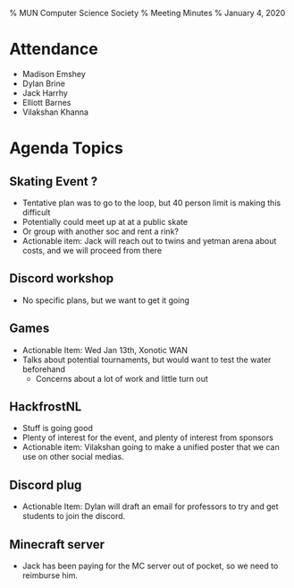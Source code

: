 % MUN Computer Science Society
% Meeting Minutes
% January 4, 2020

# Attendance

* Madison Emshey
* Dylan Brine
* Jack Harrhy
* Elliott Barnes
* Vilakshan Khanna

# Agenda Topics


## Skating Event ?
- Tentative plan was to go to the loop, but 40 person limit is making this difficult
- Potentially could meet up at at a public skate
- Or group with another soc and rent a rink?
- Actionable item: Jack will reach out to twins and yetman arena about costs, and we will proceed from there

## Discord workshop
- No specific plans, but we want to get it going

## Games
- Actionable Item: Wed Jan 13th, Xonotic WAN
- Talks about potential tournaments, but would want to test the water beforehand
    - Concerns about a lot of work and little turn out

## HackfrostNL
- Stuff is going good
- Plenty of interest for the event, and plenty of interest from sponsors
- Actionable item: Vilakshan going to make a unified poster that we can use on other social medias.

## Discord plug
- Actionable Item: Dylan will draft an email for professors to try and get students to join the discord.

## Minecraft server
- Jack has been paying for the MC server out of pocket, so we need to reimburse him.